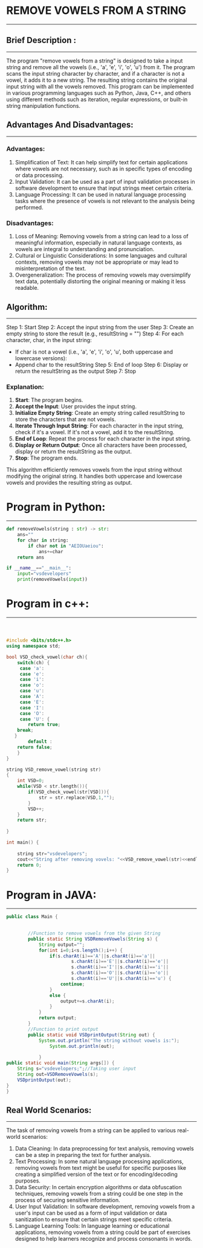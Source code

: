 # REMOVE VOWELS FROM A STRING

---

## Brief Description :

---

The program "remove vowels from a string" is designed to take a input string and remove all the vowels (i.e., 'a', 'e', 'i', 'o', 'u') from it. The program scans the input string character by character, and if a character is not a vowel, it adds it to a new string. The resulting string contains the original input string with all the vowels removed. This program can be implemented in various programming languages such as Python, Java, C++, and others using different methods such as iteration, regular expressions, or built-in string manipulation functions.

## Advantages And Disadvantages:

---

### Advantages:

1. Simplification of Text: It can help simplify text for certain applications where vowels are not necessary, such as in specific types of encoding or data processing.
2. Input Validation: It can be used as a part of input validation processes in software development to ensure that input strings meet certain criteria.
3. Language Processing: It can be used in natural language processing tasks where the presence of vowels is not relevant to the analysis being performed.

### Disadvantages:

1. Loss of Meaning: Removing vowels from a string can lead to a loss of meaningful information, especially in natural language contexts, as vowels are integral to understanding and pronunciation.
2. Cultural or Linguistic Considerations: In some languages and cultural contexts, removing vowels may not be appropriate or may lead to misinterpretation of the text.
3. Overgeneralization: The process of removing vowels may oversimplify text data, potentially distorting the original meaning or making it less readable.

## Algorithm:

---

Step 1: Start
Step 2: Accept the input string from the user
Step 3: Create an empty string to store the result (e.g., resultString = "")
Step 4: For each character, char, in the input string:
- If char is not a vowel (i.e., 'a', 'e', 'i', 'o', 'u', both uppercase and lowercase versions):
- Append char to the resultString
Step 5: End of loop
Step 6: Display or return the resultString as the output
Step 7: Stop

### Explanation:

1. **Start**: The program begins.
2. **Accept the Input**: User provides the input string.
3. **Initialize Empty String**: Create an empty string called resultString to store the characters that are not vowels.
4. **Iterate Through Input String**: For each character in the input string, check if it's a vowel. If it's not a vowel, add it to the resultString.
5. **End of Loop**: Repeat the process for each character in the input string.
6. **Display or Return Output**: Once all characters have been processed, display or return the resultString as the output.
7. **Stop**: The program ends.

This algorithm efficiently removes vowels from the input string without modifying the original string. It handles both uppercase and lowercase vowels and provides the resulting string as output.

# Program in Python:

---

```python
def removeVowels(string : str) -> str:
    ans=""
    for char in string:
        if char not in "AEIOUaeiou":
            ans+=char 
    return ans

if __name__=="__main__":
    input="vsdevelopers"
    print(removeVowels(input))

```

# Program in c++:

---

# 

```cpp

#include <bits/stdc++.h>
using namespace std;

bool VSD_check_vowel(char ch){
    switch(ch) {
     case 'a':
     case 'e':
     case 'i':
     case 'o':
     case 'u':
     case 'A':
     case 'E':
     case 'I':
     case 'O':
     case 'U': {
        return true;
    break;
   }
        default :
    return false;
    }
}

string VSD_remove_vowel(string str)
{
    int VSD=0;
    while(VSD < str.length()){
        if(VSD_check_vowel(str[VSD])){
            str = str.replace(VSD,1,"");
        }
        VSD++;
    }
    return str;
    
}

int main() {
    
    string str="vsdevelopers";    
    cout<<"String after removing vovels: "<<VSD_remove_vowel(str)<<endl;
    return 0;
}
```

# Program in JAVA:

---

```java
public class Main {
	

		//Function to remove vowels from the given String
		public static String VSDRemoveVowels(String s) {
			String output="";
			for(int i=0;i<s.length();i++) {
				if(s.charAt(i)=='A'||s.charAt(i)=='a'||
						s.charAt(i)=='E'||s.charAt(i)=='e'||
						s.charAt(i)=='I'||s.charAt(i)=='i'||
						s.charAt(i)=='O'||s.charAt(i)=='o'||
						s.charAt(i)=='U'||s.charAt(i)=='u') {
					continue;
				}
				else {
					output+=s.charAt(i);
				}
			}
			return output;
		}
		//Function to print output
		public static void VSDprintOutput(String out) {
			System.out.println("The string without vowels is:");
				System.out.println(out);
				
			}
public static void main(String args[]) {
	String s="vsdevelopers;";//Taking user input
	String out=VSDRemoveVowels(s);
	VSDprintOutput(out);
}
}

```

## Real World Scenarios:

---

The task of removing vowels from a string can be applied to various real-world scenarios:

1. Data Cleaning: In data preprocessing for text analysis, removing vowels can be a step in preparing the text for further analysis.
2. Text Processing: In some natural language processing applications, removing vowels from text might be useful for specific purposes like creating a simplified version of the text or for encoding/decoding purposes.
3. Data Security: In certain encryption algorithms or data obfuscation techniques, removing vowels from a string could be one step in the process of securing sensitive information.
4. User Input Validation: In software development, removing vowels from a user's input can be used as a form of input validation or data sanitization to ensure that certain strings meet specific criteria.
5. Language Learning Tools: In language learning or educational applications, removing vowels from a string could be part of exercises designed to help learners recognize and process consonants in words.
